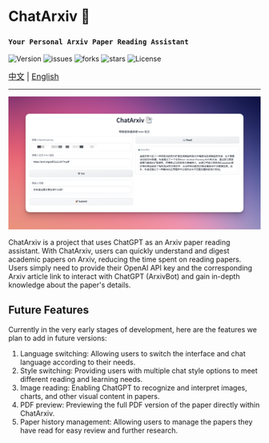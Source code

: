 # ChatArxiv 📑
### `Your Personal Arxiv Paper Reading Assistant`

![Version](https://img.shields.io/badge/Version-Beta--0.0.1-blue)
![issues](https://img.shields.io/github/issues/ZiYang-xie/ChatArxiv?style=plastic)
![forks](https://img.shields.io/github/forks/ZiYang-xie/ChatArxiv)
![stars](https://img.shields.io/github/stars/ZiYang-xie/ChatArxiv)
![License](https://img.shields.io/github/license/ZiYang-xie/ChatArxiv)

<div style="font-size: 1rem;">
  <a href="./README.md">中文</a> |
  <a href="./README-en.md">English</a>   
</div>

---

![](./assets/pic.png)

ChatArxiv is a project that uses ChatGPT as an Arxiv paper reading assistant. With ChatArxiv, users can quickly understand and digest academic papers on Arxiv, reducing the time spent on reading papers. Users simply need to provide their OpenAI API key and the corresponding Arxiv article link to interact with ChatGPT (ArxivBot) and gain in-depth knowledge about the paper's details.

## Future Features
Currently in the very early stages of development, here are the features we plan to add in future versions:

1. Language switching: Allowing users to switch the interface and chat language according to their needs.
2. Style switching: Providing users with multiple chat style options to meet different reading and learning needs.
3. Image reading: Enabling ChatGPT to recognize and interpret images, charts, and other visual content in papers.
4. PDF preview: Previewing the full PDF version of the paper directly within ChatArxiv.
5. Paper history management: Allowing users to manage the papers they have read for easy review and further research.